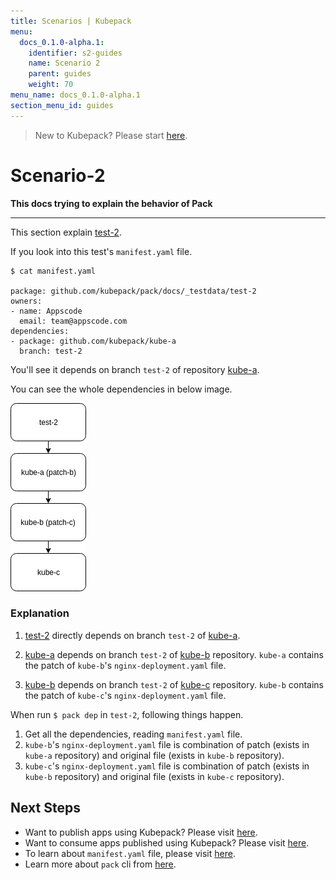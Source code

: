 ```yaml
---
title: Scenarios | Kubepack
menu:
  docs_0.1.0-alpha.1:
    identifier: s2-guides
    name: Scenario 2
    parent: guides
    weight: 70
menu_name: docs_0.1.0-alpha.1
section_menu_id: guides
---
```


> New to Kubepack? Please start [here](/docs/concepts/README.md).

# Scenario-2

**This docs trying to explain the behavior of Pack**
***

This section explain [test-2](https://github.com/kubepack/pack/tree/master/docs/_testdata/test-2).

If you look into this test's `manifest.yaml` file.
```console
$ cat manifest.yaml

package: github.com/kubepack/pack/docs/_testdata/test-2
owners:
- name: Appscode
  email: team@appscode.com
dependencies:
- package: github.com/kubepack/kube-a
  branch: test-2

```
You'll see it depends on branch `test-2` of repository [kube-a](https://kubepack/kube-a).

You can see the whole dependencies in below image.

![alt text](/docs/_testdata/test-2/test-2.jpg)

### Explanation

1. [test-2](https://github.com/kubepack/pack/tree/master/docs/_testdata/test-2) directly depends on branch `test-2` of [kube-a](https://github.com/kubepack/kube-a/tree/test-2).

2. [kube-a](https://github.com/kubepack/kube-a/tree/test-2) depends on branch `test-2` of [kube-b](https://github.com/kubepack/kube-b/tree/test-2) repository. `kube-a` contains the patch of `kube-b`'s `nginx-deployment.yaml` file.

3. [kube-b](https://github.com/kubepack/kube-b/tree/test-2) depends on branch `test-2` of [kube-c](https://github.com/kubepack/kube-c/tree/test-2) repository. `kube-b` contains the patch of `kube-c`'s `nginx-deployment.yaml` file.

When run `$ pack dep` in `test-2`, following things happen.

1. Get all the dependencies, reading `manifest.yaml` file.
2. `kube-b`'s `nginx-deployment.yaml` file is combination of patch (exists in `kube-a` repository) and original file (exists in `kube-b` repository).
3. `kube-c`'s `nginx-deployment.yaml` file is combination of patch (exists in `kube-b` repository) and original file (exists in `kube-c` repository).


## Next Steps

- Want to publish apps using Kubepack? Please visit [here](/docs/concepts/how/publisher.md).
- Want to consume apps published using Kubepack? Please visit [here](/docs/concepts/how/user.md).
- To learn about `manifest.yaml` file, please visit [here](/docs/concepts/how/manifest.md).
- Learn more about `pack` cli from [here](/docs/concepts/how/cli.md).
